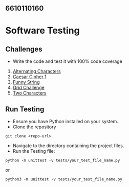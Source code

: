 ## 6610110160

# Software Testing
 
## Challenges
 - Write the code and test it with 100% code coverage
   
1. [Alternating Characters](https://www.hackerrank.com/challenges/alternating-characters/problem?isFullScreen=true)
2. [Caesar Cipher 1](https://www.hackerrank.com/challenges/caesar-cipher-1/problem?isFullScreen=true)
3. [Funny String](https://www.hackerrank.com/challenges/funny-string/problem?isFullScreen=true)
4. [Grid Challenge](https://www.hackerrank.com/challenges/grid-challenge/problem?isFullScreen=true)
5. [Two Characters](https://www.hackerrank.com/challenges/two-characters/problem?isFullScreen=true)

## Run Testing
  - Ensure you have Python installed on your system.
  - Clone the repository 
```Copy code
git clone <repo-url>
```
  - Navigate to the directory containing the project files.
  - Run the Testing file:

```Copy code
python -m unittest -v tests/your_test_file_name.py
```
or

```Copy code
python3 -m unittest -v tests/your_test_file_name.py
```